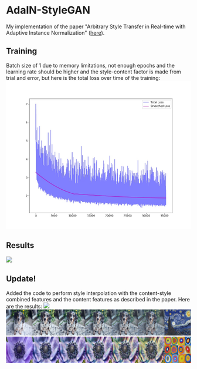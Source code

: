 # AdaIN-StyleGAN
My implementation of the paper "Arbitrary Style Transfer in Real-time with Adaptive Instance Normalization" ([here](https://arxiv.org/pdf/1703.06868.pdf)).


## Training
Batch size of 1 due to memory limitations, not enough epochs and the learning rate should be higher and the style-content factor is made from trial and error, but here is the total loss over time of the training:
![](./loss.jpg)

## Results
![](./result.png)

## Update!
Added the code to perform style interpolation with the content-style combined features and the content features as described in the paper. Here are the results:
![](./puntillismo.png)
![](./vandog.png)
![](./kandinsky.png)

